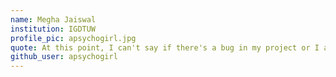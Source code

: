 ```yaml
---
name: Megha Jaiswal
institution: IGDTUW
profile_pic: apsychogirl.jpg
quote: At this point, I can't say if there's a bug in my project or I am the bug🐛.
github_user: apsychogirl
---
```

